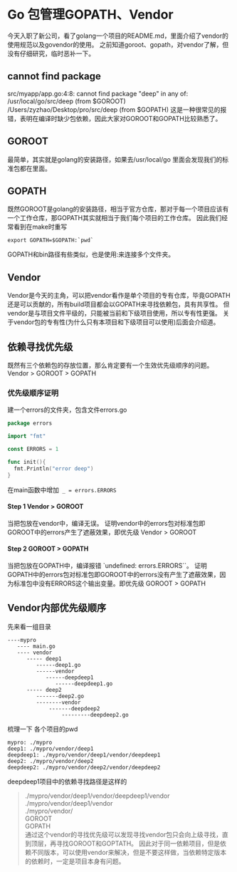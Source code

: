 # Go 包管理GOPATH、Vendor
今天入职了新公司，看了golang一个项目的README.md，里面介绍了vendor的使用规范以及govendor的使用。 之前知道goroot、gopath，对vendor了解，但没有仔细研究，临时恶补一下。

## cannot find package
src/myapp/app.go:4:8: cannot find package "deep" in any of:
	/usr/local/go/src/deep (from $GOROOT)
	/Users/zyzhao/Desktop/pro/src/deep (from $GOPATH)
这是一种很常见的报错，表明在编译时缺少包依赖，因此大家对GOROOT和GOPATH比较熟悉了。
## GOROOT
最简单，其实就是golang的安装路径，如果去/usr/local/go 里面会发现我们的标准包都在里面。
## GOPATH
既然GOROOT是golang的安装路径，相当于官方仓库，那对于每一个项目应该有一个工作仓库，那GOPATH其实就相当于我们每个项目的工作仓库。 因此我们经常看到在make时重写 
``` shell
export GOPATH=$GOPATH:`pwd`
```
GOPATH和bin路径有些类似，也是使用:来连接多个文件夹。
## Vendor
Vendor是今天的主角，可以把vendor看作是单个项目的专有仓库，毕竟GOPATH还是可以贡献的，所有build项目都会以GOPATH来寻找依赖包，具有共享性。 但vendor是与项目文件平级的，只能被当前和下级项目使用，所以专有性更强。 关于vendor包的专有性(为什么只有本项目和下级项目可以使用)后面会介绍道。

## 依赖寻找优先级
既然有三个依赖包的存放位置，那么肯定要有一个生效优先级顺序的问题。
Vendor > GOROOT > GOPATH

### 优先级顺序证明
建一个errors的文件夹，包含文件errors.go
``` go
package errors

import "fmt"

const ERRORS = 1 

func init(){
  fmt.Println("error deep")
}
```
在main函数中增加` _ = errors.ERRORS`
#### Step 1 Vendor > GOROOT
当把包放在vendor中，编译无误。 证明vendor中的errors包对标准包即GOROOT中的errors产生了遮蔽效果，即优先级 Vendor > GOROOT
#### Step 2 GOROOT > GOPATH
当把包放在GOPATH中，编译报错 `undefined: errors.ERRORS``。 证明GOPATH中的errors包对标准包即GOROOT中的errors没有产生了遮蔽效果，因为标准包中没有ERRORS这个输出变量。即优先级  GOROOT > GOPATH

## Vendor内部优先级顺序
先来看一组目录
```
----mypro
   ---- main.go
   ---- vendor
      ----- deep1
         ------deep1.go
         ------vendor
            ------deepdeep1
               ------deepdeep1.go
      ----- deep2
         -------deep2.go
         --------vendor
             -------deepdeep2
                 ---------deepdeep2.go
```

梳理一下 各个项目的pwd
```
mypro: ./mypro
deep1: ./mypro/vendor/deep1
deepdeep1: ./mypro/vendor/deep1/vendor/deepdeep1
deep2: ./mypro/vendor/deep2
deepdeep2: ./mypro/vendor/deep2/vendor/deepdeep2
```
deepdeep1项目中的依赖寻找路径是这样的
> ./mypro/vendor/deep1/vendor/deepdeep1/vendor   
> ./mypro/vendor/deep1/vendor  
> ./mypro/vendor/  
> GOROOT  
> GOPATH  
通过这个vendor的寻找优先级可以发现寻找vendor包只会向上级寻找，直到顶层，再寻找GOROOT和GOPTATH。
因此对于同一依赖项目，但是依赖不同版本，可以使用vendor来解决，但是不要这样做，当依赖特定版本的依赖时，一定是项目本身有问题。

